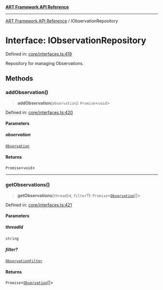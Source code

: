 [**ART Framework API Reference**](../README.md)

***

[ART Framework API Reference](../README.md) / IObservationRepository

# Interface: IObservationRepository

Defined in: [core/interfaces.ts:419](https://github.com/hashangit/ART/blob/f2c01fe8faa76ca4df3209539d95509aac02e476/src/core/interfaces.ts#L419)

Repository for managing Observations.

## Methods

### addObservation()

> **addObservation**(`observation`): `Promise`\<`void`\>

Defined in: [core/interfaces.ts:420](https://github.com/hashangit/ART/blob/f2c01fe8faa76ca4df3209539d95509aac02e476/src/core/interfaces.ts#L420)

#### Parameters

##### observation

[`Observation`](Observation.md)

#### Returns

`Promise`\<`void`\>

***

### getObservations()

> **getObservations**(`threadId`, `filter`?): `Promise`\<[`Observation`](Observation.md)[]\>

Defined in: [core/interfaces.ts:421](https://github.com/hashangit/ART/blob/f2c01fe8faa76ca4df3209539d95509aac02e476/src/core/interfaces.ts#L421)

#### Parameters

##### threadId

`string`

##### filter?

[`ObservationFilter`](ObservationFilter.md)

#### Returns

`Promise`\<[`Observation`](Observation.md)[]\>
